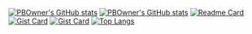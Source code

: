 [![PBOwner's GitHub stats](https://github-readme-stats.vercel.app/api?username=PBOwner&show=reviews,discussions_started,discussions_answered,prs_merged,prs_merged_percentage&show_icons=true&theme=dracula#gh-dark-mode-only)](https://github.com/PBOwner/github-readme-stats)
[![PBOwner's GitHub stats](https://github-readme-stats.vercel.app/api?username=PBOwner&show=reviews,discussions_started,discussions_answered,prs_merged,prs_merged_percentage&show_icons=true&theme=dracula#gh-light-mode-only)](https://github.com/PBOwner/github-readme-stats)
[![Readme Card](https://github-readme-stats.vercel.app/api/pin/?username=PBOwner&repo=littlelink-dev)](https://github.com/PBOwner/littlelink-dev)
[![Gist Card](https://github-readme-stats.vercel.app/api/gist?id=25424a305bc921d9b94648e213f28a6a)](https://gist.github.com/PBOwner/25424a305bc921d9b94648e213f28a6a/)
[![Gist Card](https://github-readme-stats.vercel.app/api/gist?id=e558082b7c15354de6fc7022609a9cc7)](https://gist.github.com/PBOwner/e558082b7c15354de6fc7022609a9cc7/)
[![Top Langs](https://github-readme-stats.vercel.app/api/top-langs/?username=PBOwner&langs_count=10&layout=donut)](https://github.com/PBOwner/github-readme-stats)
